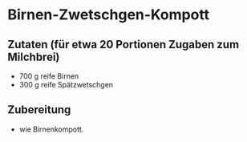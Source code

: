 # Birnen-Zwetschgen-Kompott

## Zutaten (für etwa 20 Portionen Zugaben zum Milchbrei)
 + 700 g reife Birnen
 + 300 g reife Spätzwetschgen

## Zubereitung
 + wie Birnenkompott.
